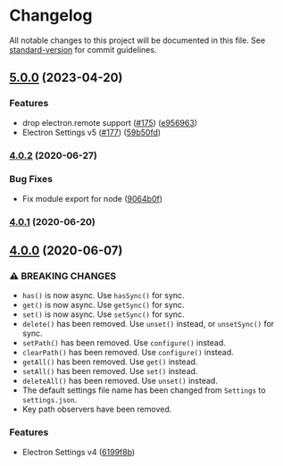 # Changelog

All notable changes to this project will be documented in this file. See [standard-version](https://github.com/conventional-changelog/standard-version) for commit guidelines.

## [5.0.0](https://github.com/nathanbuchar/electron-settings/compare/v4.0.2...v5.0.0) (2023-04-20)


### Features

* drop electron.remote support ([#175](https://github.com/nathanbuchar/electron-settings/issues/175)) ([e956963](https://github.com/nathanbuchar/electron-settings/commit/e956963a0de5a3147886d3ba4aaa59ed5d30364c))
* Electron Settings v5 ([#177](https://github.com/nathanbuchar/electron-settings/issues/177)) ([59b50fd](https://github.com/nathanbuchar/electron-settings/commit/59b50fdb3a681e9ee1500f587d560e488064b0dd))

### [4.0.2](https://github.com/nathanbuchar/electron-settings/compare/v4.0.1...v4.0.2) (2020-06-27)


### Bug Fixes

* Fix module export for node ([9064b0f](https://github.com/nathanbuchar/electron-settings/commit/9064b0f71f9a508add7b7a76b0c9a830697beb80))

### [4.0.1](https://github.com/nathanbuchar/electron-settings/compare/v4.0.0...v4.0.1) (2020-06-20)

## [4.0.0](https://github.com/nathanbuchar/electron-settings/compare/v3.1.4...v4.0.0) (2020-06-07)


### ⚠ BREAKING CHANGES

* `has()` is now async. Use `hasSync()` for sync.
* `get()` is now async. Use `getSync()` for sync.
* `set()` is now async. Use `setSync()` for sync.
* `delete()` has been removed. Use `unset()` instead, or
`unsetSync()` for sync.
* `setPath()` has been removed. Use `configure()`
instead.
* `clearPath()` has been removed. Use `configure()`
instead.
* `getAll()` has been removed. Use `get()` instead.
* `setAll()` has been removed. Use `set()` instead.
* `deleteAll()` has been removed. Use `unset()` instead.
* The default settings file name has been changed from
`Settings` to `settings.json`.
* Key path observers have been removed.

### Features

* Electron Settings v4 ([6199f8b](https://github.com/nathanbuchar/electron-settings/commit/6199f8b2ce27adaac1d1f5b57e03d8550fa2d565))
